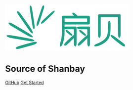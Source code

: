![logo](_media/logo_v5.png)

<h1>Source of Shanbay</h1>

[GitHub](https://github.com/Shanbay)
[Get Started](#Source-of-Shanbay)
